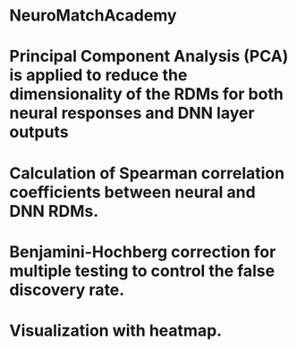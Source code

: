 # NeuroMatchAcademy
# Principal Component Analysis (PCA) is applied to reduce the dimensionality of the RDMs for both neural responses and DNN layer outputs
# Calculation of Spearman correlation coefficients between neural and DNN RDMs.
# Benjamini-Hochberg correction for multiple testing to control the false discovery rate.
# Visualization with heatmap.
